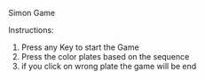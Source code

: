 Simon Game

Instructions:  
1. Press any Key to start the Game
2. Press the color plates based on the sequence
3. if you click on wrong plate the game will be end
